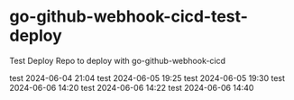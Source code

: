 # go-github-webhook-cicd-test-deploy
Test Deploy Repo to deploy with go-github-webhook-cicd

test 2024-06-04 21:04
test 2024-06-05 19:25
test 2024-06-05 19:30
test 2024-06-06 14:20
test 2024-06-06 14:22
test 2024-06-06 14:40
